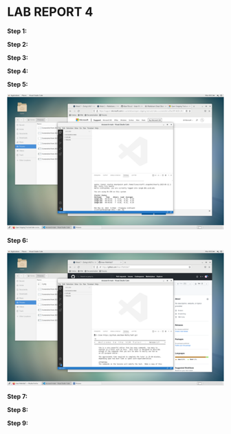 # LAB REPORT 4 #
**Step 1:**


**Step 2:**


**Step 3:**


**Step 4:**


**Step 5:**

![Image](1.1.png)

**Step 6:**

![Image](1.2.png)

**Step 7:**


**Step 8:**


**Step 9:**
